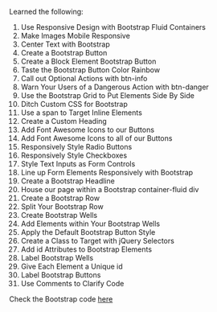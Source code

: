 Learned the following:

1. Use Responsive Design with Bootstrap Fluid Containers
2. Make Images Mobile Responsive
3. Center Text with Bootstrap
4. Create a Bootstrap Button 
5. Create a Block Element Bootstrap Button
6. Taste the Bootstrap Button Color Rainbow
7. Call out Optional Actions with btn-info
8. Warn Your Users of a Dangerous Action with btn-danger
9. Use the Bootstrap Grid to Put Elements Side By Side
10. Ditch Custom CSS for Bootstrap
11. Use a span to Target Inline Elements
12. Create a Custom Heading
13. Add Font Awesome Icons to our Buttons
14. Add Font Awesome Icons to all of our Buttons
15. Responsively Style Radio Buttons
16. Responsively Style Checkboxes
17. Style Text Inputs as Form Controls
18. Line up Form Elements Responsively with Bootstrap
19. Create a Bootstrap Headline
20. House our page within a Bootstrap container-fluid div
21. Create a Bootstrap Row
22. Split Your Bootstrap Row
23. Create Bootstrap Wells
24. Add Elements within Your Bootstrap Wells
25. Apply the Default Bootstrap Button Style
26. Create a Class to Target with jQuery Selectors
27. Add id Attributes to Bootstrap Elements
28. Label Bootstrap Wells
29. Give Each Element a Unique id
30. Label Bootstrap Buttons
31. Use Comments to Clarify Code


Check the Bootstrap code [here](./index.html)